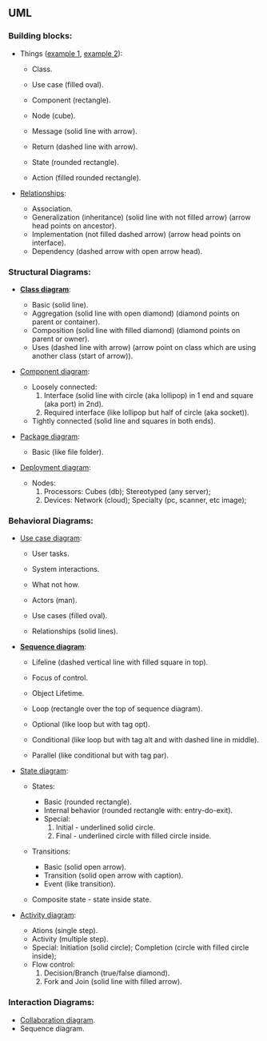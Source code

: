 UML
-

### Building blocks:

* Things ([example 1](https://github.com/cn007b/my/blob/master/ed/uml/things.png), [example 2](https://github.com/cn007b/my/blob/master/ed/uml/messagesAndActions.png)):

  * Class.
  * Use case (filled oval).
  * Component (rectangle).
  * Node (cube).

  * Message (solid line with arrow).
  * Return (dashed line with arrow).

  * State (rounded rectangle).
  * Action (filled rounded rectangle).

* [Relationships](https://github.com/cn007b/my/blob/master/ed/uml/relationships.png):

  * Association.
  * Generalization (inheritance) (solid line with not filled arrow)
    (arrow head points on ancestor).
  * Implementation (not filled dashed arrow)
    (arrow head points on interface).
  * Dependency (dashed arrow with open arrow head).

### Structural Diagrams:

* **[Class diagram](https://github.com/cn007b/my/blob/master/ed/uml/diagram.class.png)**:

  * Basic (solid line).
  * Aggregation (solid line with open diamond)
    (diamond points on parent or container).
  * Composition (solid line with filled diamond)
    (diamond points on parent or owner).
  * Uses (dashed line with arrow)
    (arrow point on class which are using another class (start of arrow)).

* [Component diagram](https://github.com/cn007b/my/blob/master/ed/uml/diagram.component.png):

  * Loosely connected:
    1. Interface
      (solid line with circle (aka lollipop) in 1 end and square (aka port) in 2nd).
    2. Required interface (like lollipop but half of circle (aka socket)).
  * Tightly connected (solid line and squares in both ends).

* [Package diagram](https://github.com/cn007b/my/blob/master/ed/uml/diagram.package.png):

  * Basic (like file folder).

* [Deployment diagram](https://github.com/cn007b/my/blob/master/ed/uml/diagram.deployment.png):

  * Nodes:
    1. Processors: Cubes (db); Stereotyped (any server);
    2. Devices: Network (cloud); Specialty (pc, scanner, etc image);

### Behavioral Diagrams:

* [Use case diagram](https://github.com/cn007b/my/blob/master/ed/uml/diagram.useCase.png):
  
  * User tasks.
  * System interactions.
  * What not how.

  * Actors (man).
  * Use cases (filled oval).
  * Relationships (solid lines).

* **[Sequence diagram](https://github.com/cn007b/my/blob/master/ed/uml/diagram.sequence.png)**:

  * Lifeline (dashed vertical line with filled square in top).
  * Focus of control.
  * Object Lifetime.

  * Loop (rectangle over the top of sequence diagram).
  * Optional (like loop but with tag opt).
  * Conditional
    (like loop but with tag alt and with dashed line in middle).
  * Parallel (like conditional but with tag par).

* [State diagram](https://github.com/cn007b/my/blob/master/ed/uml/diagram.state.png):

  * States:
    * Basic (rounded rectangle).
    * Internal behavior (rounded rectangle with: entry-do-exit).
    * Special:
      1. Initial - underlined solid circle.
      2. Final - underlined circle with filled circle inside.

  * Transitions:
    * Basic (solid open arrow).
    * Transition (solid open arrow with caption).
    * Event (like transition).

  * Composite state - state inside state.

* [Activity diagram](https://github.com/cn007b/my/blob/master/ed/uml/diagram.activity.png):

  * Ations (single step).
  * Activity (multiple step).
  * Special: Initiation (solid circle); Completion (circle with filled circle inside);
  * Flow control:
    1. Decision/Branch (true/false diamond).
    2. Fork and Join (solid line with filled arrow).

### Interaction Diagrams:

* [Collaboration diagram](https://github.com/cn007b/my/blob/master/ed/uml/diagram.collaboration.png).
* Sequence diagram.
